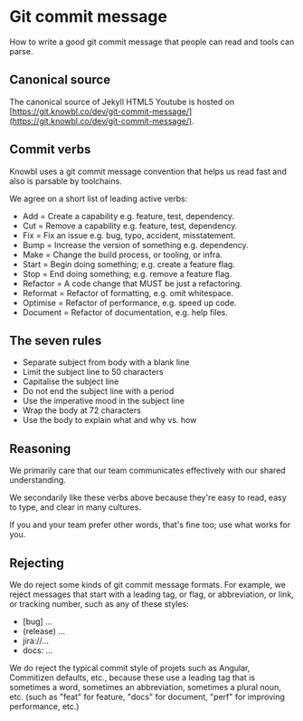 # Git commit message

How to write a good git commit message that people can read and tools can parse.

## Canonical source

The canonical source of Jekyll HTML5 Youtube is hosted on [https://git.knowbl.co/dev/git-commit-message/](https://git.knowbl.co/dev/git-commit-message/).

## Commit verbs

Knowbl uses a git commit message convention that helps us read fast and also is parsable by toolchains.

We agree on a short list of leading active verbs:

* Add = Create a capability e.g. feature, test, dependency.
* Cut = Remove a capability e.g. feature, test, dependency.
* Fix = Fix an issue e.g. bug, typo, accident, misstatement.
* Bump = Increase the version of something e.g. dependency.
* Make = Change the build process, or tooling, or infra.
* Start = Begin doing something; e.g. create a feature flag.
* Stop = End doing something; e.g. remove a feature flag.
* Refactor = A code change that MUST be just a refactoring.
* Reformat = Refactor of formatting, e.g. omit whitespace.
* Optimise = Refactor of performance, e.g. speed up code.
* Document = Refactor of documentation, e.g. help files.

## The seven rules

* Separate subject from body with a blank line
* Limit the subject line to 50 characters
* Capitalise the subject line
* Do not end the subject line with a period
* Use the imperative mood in the subject line
* Wrap the body at 72 characters
* Use the body to explain what and why vs. how

## Reasoning

We primarily care that our team communicates effectively with our shared understanding. 

We secondarily like these verbs above because they're easy to read, easy to type, and clear in many cultures.

If you and your team prefer other words, that's fine too; use what works for you.


## Rejecting

We do reject some kinds of git commit message formats. For example, we reject messages that start with a leading tag, or flag, or abbreviation, or link, or tracking number, such as any of these styles:

* [bug] ...
* (release) ...
* jira://...
* docs: ...

We do reject the typical commit style of projets such as Angular, Commitizen defaults, etc., because these use a leading tag that is sometimes a word, sometimes an abbreviation, sometimes a plural noun, etc. (such as "feat" for feature, "docs" for document, "perf" for improving performance, etc.)
